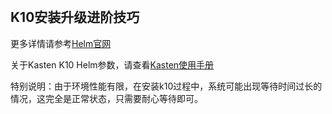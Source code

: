 
<br>

## K10安装升级进阶技巧

更多详情请参考[Helm官网](https://helm.sh)

关于Kasten K10 Helm参数，请查看[Kasten使用手册](https://docs.kasten.io/latest/install/advanced.html#complete-list-of-k10-helm-options)

特别说明：由于环境性能有限，在安装k10过程中，系统可能出现等待时间过长的情况，这完全是正常状态，只需要耐心等待即可。
